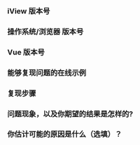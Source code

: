 <!--
issue 仅用于提交 bug 或 feature 及 文档错误，其余疑问恕不作答。提问前请先阅读 https://github.com/iview/iview/issues/79 和相关文档后，考虑是否开启issue。
 -->
<!--
我们十分感谢有价值的 issue 贡献者，所以请填写以下内容。如果提问不符要求、在文档中已有解答、已有相同 issue，我们将直接 close，感谢理解。
 -->

### iView 版本号
<!-- 0.9.10 -->

### 操作系统/浏览器 版本号
<!-- macOS/Chrome 54 -->

### Vue 版本号
<!-- 1.0.26 -->

### 能够复现问题的在线示例
<!-- 使用下面的在线链接快速创建示例 -->
<!-- https://codepen.io/anon/pen/NbEbja -->

### 复现步骤

### 问题现象，以及你期望的结果是怎样的?

### 你估计可能的原因是什么（选填）？
